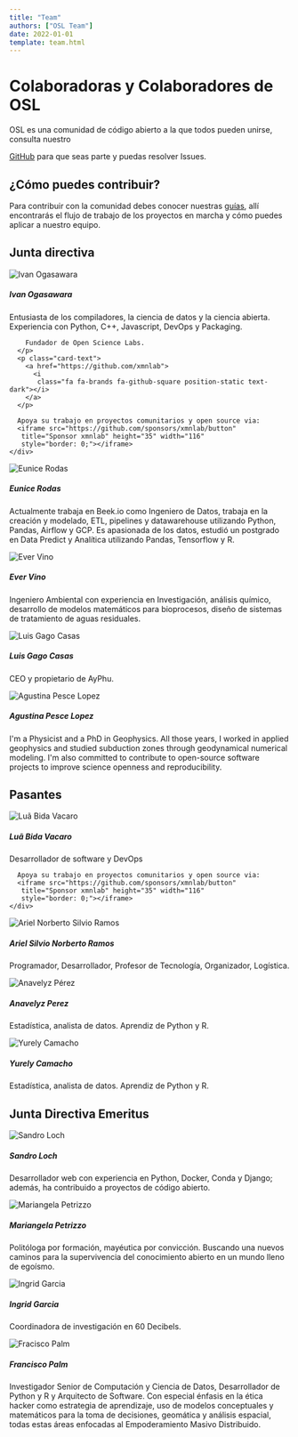 ```yaml
---
title: "Team"
authors: ["OSL Team"]
date: 2022-01-01
template: team.html
---
```


# Colaboradoras y Colaboradores de OSL

OSL es una comunidad de código abierto a la que todos pueden unirse, consulta
nuestro

<a href="https://github.com/OpenScienceLabs/opensciencelabs.github.io"
 alt="Open Science Labs">GitHub</a>
para que seas parte y puedas resolver Issues.


<h2>¿Cómo puedes contribuir?</h2>

Para contribuir con la comunidad debes conocer nuestras
<a href="/guidelines/">guías</a>, allí
encontrarás el flujo de trabajo de los proyectos en marcha y cómo puedes aplicar
a nuestro equipo.


<h2>Junta directiva</h2>

<div class="card-columns">
  <div class="card">
    <img src="https://avatars.githubusercontent.com/u/5209757?v=4"
     class="card-img-top" alt="Ivan Ogasawara">
    <div class="card-body">
      <h5 class="card-title">Ivan Ogasawara</h5>
      <p class="card-text">
        Entusiasta de los compiladores, la ciencia de datos y la ciencia
        abierta.
        Experiencia con Python, C++, Javascript, DevOps y Packaging.

        Fundador de Open Science Labs.
      </p>
      <p class="card-text">
        <a href="https://github.com/xmnlab">
          <i
           class="fa fa-brands fa-github-square position-static text-dark"></i>
        </a>
      </p>

      Apoya su trabajo en proyectos comunitarios y open source via:
      <iframe src="https://github.com/sponsors/xmnlab/button"
       title="Sponsor xmnlab" height="35" width="116"
       style="border: 0;"></iframe>
    </div>
  </div>
  <div class="card">
    <img src="https://avatars.githubusercontent.com/u/12076074?v=4"
     class="card-img-top" alt="Eunice Rodas">
    <div class="card-body">
      <h5 class="card-title">Eunice Rodas</h5>
      <p class="card-text">
        Actualmente trabaja en Beek.io como Ingeniero de Datos, trabaja en la
        creación y modelado, ETL, pipelines y datawarehouse utilizando Python,
        Pandas, Airflow y GCP. Es apasionada de los datos, estudió un postgrado
        en Data Predict y Analítica utilizando Pandas, Tensorflow y R.
      </p>
      <p class="card-text"><a href="https://github.com/eunrod16"><i
           class="fa fa-brands fa-github-square position-static text-dark"></i></a>
      </p>
    </div>
  </div>
  <div class="card">
    <img src="https://avatars.githubusercontent.com/u/23527527?v=4"
     class="card-img-top" alt="Ever Vino">
    <div class="card-body">
      <h5 class="card-title">Ever Vino</h5>
      <p class="card-text">
        Ingeniero Ambiental con experiencia en Investigación, análisis químico,
        desarrollo de modelos matemáticos para bioprocesos, diseño de sistemas
        de tratamiento de aguas residuales.
      </p>
      <p class="card-text"><a href="https://github.com/evervino"><i
           class="fa fa-brands fa-github-square position-static text-dark"></i></a>
      </p>
    </div>
  </div>
  <div class="card">
    <img src="https://avatars.githubusercontent.com/u/4383323?v=4"
     class="card-img-top" alt="Luis Gago Casas">
    <div class="card-body">
      <h5 class="card-title">Luis Gago Casas</h5>
      <p class="card-text">
        CEO y propietario de AyPhu.
      </p>
      <p class="card-text"><a href="https://github.com/luisgagocasas"><i
           class="fa fa-brands fa-github-square position-static text-dark"></i></a>
      </p>
    </div>
  </div>

  <div class="card">
    <img src="https://avatars.githubusercontent.com/u/13738018?v=4"
     class="card-img-top" alt="Agustina Pesce Lopez">
    <div class="card-body">
      <h5 class="card-title">Agustina Pesce Lopez</h5>
      <p class="card-text">
        I'm a Physicist and a PhD in Geophysics. All those years, I worked in applied geophysics
	and studied subduction zones through geodynamical numerical modeling.
        I'm also committed to contribute to open-source software projects to improve
	science openness and reproducibility.
      </p>
      <p class="card-text"><a href="https://github.com/aguspesce"><i
           class="fa fa-brands fa-github-square position-static text-dark"></i></a>
      </p>
    </div>
  </div>

</div>

<h2>Pasantes</h2>

<div class="card-columns">
  <div class="card">
    <img src="https://avatars.githubusercontent.com/u/82233055?v=4"
     class="card-img-top" alt="Luã Bida Vacaro">
    <div class="card-body">
      <h5 class="card-title">Luã Bida Vacaro</h5>
      <p class="card-text">
        Desarrollador de software y DevOps
      </p>
      <p class="card-text"><a href="https://github.com/luabida"><i
           class="fa fa-brands fa-github-square position-static text-dark"></i></a>
      </p>

      Apoya su trabajo en proyectos comunitarios y open source via:
      <iframe src="https://github.com/sponsors/xmnlab/button"
       title="Sponsor xmnlab" height="35" width="116"
       style="border: 0;"></iframe>
    </div>
  </div>

  <div class="card">
    <img src="https://avatars.githubusercontent.com/u/31027307?v=4"
     class="card-img-top" alt="Ariel Norberto Silvio Ramos">
    <div class="card-body">
      <h5 class="card-title">Ariel Silvio Norberto Ramos</h5>
      <p class="card-text">
        Programador, Desarrollador, Profesor de Tecnología, Organizador,
        Logística.
      </p>
      <p class="card-text"><a href="https://github.com/asnramos"><i
           class="fa fa-brands fa-github-square position-static text-dark"></i></a>
      </p>
    </div>
  </div>


  <div class="card">
    <img src="https://avatars.githubusercontent.com/u/42752529?v=4"
     class="card-img-top" alt="Anavelyz Pérez">
    <div class="card-body">
      <h5 class="card-title">Anavelyz Perez</h5>
      <p class="card-text">
        Estadística, analista de datos. Aprendiz de Python y R.
      </p>
      <p class="card-text"><a href="https://github.com/Anavelyz"><i
           class="fa fa-brands fa-github-square position-static text-dark"></i></a>
      </p>
    </div>
  </div>
  <div class="card">
    <img src="https://avatars.githubusercontent.com/u/49034451?v=4"
     class="card-img-top" alt="Yurely Camacho">
    <div class="card-body">
      <h5 class="card-title">Yurely Camacho</h5>
      <p class="card-text">
        Estadística, analista de datos. Aprendiz de Python y R.
      </p>
      <p class="card-text"><a href="https://github.com/YurelyCamacho"><i
           class="fa fa-brands fa-github-square position-static text-dark"></i></a>
      </p>
    </div>
  </div>
</div>

<h2>Junta Directiva Emeritus</h2>

<div class="card-columns">
  <div class="card">
    <img src="https://avatars.githubusercontent.com/u/3450741?v=4"
     class="card-img-top" alt="Sandro Loch">
    <div class="card-body">
      <h5 class="card-title">Sandro Loch</h5>
      <p class="card-text">
        Desarrollador web con experiencia en Python, Docker, Conda y Django;
        además, ha contribuido a proyectos de código abierto.
      </p>
      <p class="card-text"><a href="https://github.com/esloch"><i
           class="fa fa-brands fa-github-square position-static text-dark"></i></i></a>
      </p>
    </div>
  </div>
  <div class="card">
    <img src="https://avatars.githubusercontent.com/u/221018?v=4"
     class="card-img-top" alt="Mariangela Petrizzo">
    <div class="card-body">
      <h5 class="card-title">Mariangela Petrizzo</h5>
      <p class="card-text">
        Politóloga por formación, mayéutica por convicción. Buscando una nuevos
        caminos para la supervivencia del conocimiento abierto en un mundo lleno
        de egoísmo.
      </p>
      <p class="card-text"><a href="https://github.com/petrizzo"><i
           class="fa fa-brands fa-github-square position-static text-dark"></i></a>
      </p>
    </div>
  </div>

  <div class="card">
    <img src="https://avatars.githubusercontent.com/u/47956238?v=4"
     class="card-img-top" alt="Ingrid Garcia">
    <div class="card-body">
      <h5 class="card-title">Ingrid Garcia</h5>
      <p class="card-text">
        Coordinadora de investigación en 60 Decibels.
      </p>
      <p class="card-text"><a href="https://github.com/ibianka"><i
           class="fa fa-brands fa-github-square position-static text-dark"></i></a>
      </p>
    </div>
  </div>

  <div class="card">
    <img src="https://avatars.githubusercontent.com/u/236351?v=4"
     class="card-img-top" alt="Fracisco Palm">
    <div class="card-body">
      <h5 class="card-title">Francisco Palm</h5>
      <p class="card-text">
        Investigador Senior de Computación y Ciencia de Datos, Desarrollador de
        Python y R y Arquitecto de Software. Con especial énfasis en la ética
        hacker como estrategia de aprendizaje, uso de modelos conceptuales y
        matemáticos para la toma de decisiones, geomática y análisis espacial,
        todas estas áreas enfocadas al Empoderamiento Masivo Distribuido.
      </p>
      <p class="card-text"><a href="https://github.com/map0logo"><i
           class="fa fa-brands fa-github-square position-static text-dark"></i></a>
      </p>
    </div>
  </div>
</div>

<!--

<h2>Mentores</h2>

TBD.

-->
<!--
<div class="card-deck">
  <div class="card">
    <img src="https://picsum.photos/200/100?random=10" class="card-img-top" alt="MI NOMBRE">
    <div class="card-body">
      <h5 class="card-title">MI NOMBRE</h5>
      <p class="card-text">
      </p>
      <p class="card-text"><a href="https://github.com/MI-GITHUB-USER"><i class="fa fa-brands fa-github-square position-static text-dark"></i></a></p>
    </div>
  </div>
</div>
-->
